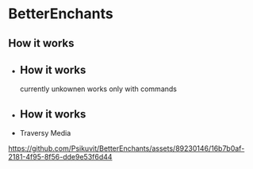# BetterEnchants

<h2>How it works</h1>
<ul>
    <li>
      <h2>How it works</h2>
    </li>
    <p>currently unkownen works only with commands</p>
    <li>
      <h2>How it works</h2>
    </li>
    <li>Traversy Media</li>
</ul>



https://github.com/Psikuvit/BetterEnchants/assets/89230146/16b7b0af-2181-4f95-8f56-dde9e53f6d44


